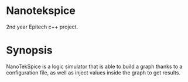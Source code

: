 # Nanotekspice
2nd year Epitech c++ project.

# Synopsis

NanoTekSpice is a logic simulator that is able to build a graph thanks to a configuration file, as well as inject values inside the graph to get results.
